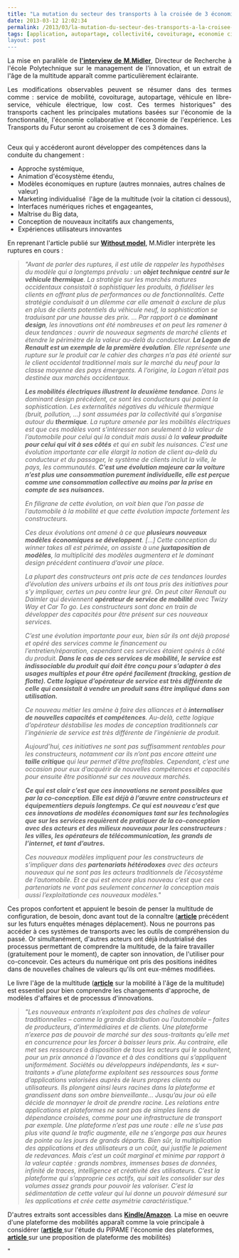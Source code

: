 ```yaml
---
title: "La mutation du secteur des transports à la croisée de 3 économies"
date: 2013-03-12 12:02:34
permalink: /2013/03/la-mutation-du-secteur-des-transports-a-la-croisee-de-3-economies.html
tags: [application, autopartage, collectivité, covoiturage, economie circulaire, Efficacité énergétique, Fablab, gouvernance, holoptisme, innovation, intelligence collective, internet, low cost, management de la mobilité, marketing individualisé, monnaie complémentaire, multimodes, open innovation, plate-forme, Plateforme d'idées, Service de mobilité]
layout: post
---
```


<p style="text-align: justify">La mise en parallèle de <strong><a href="http://www.withoutmodel.com/article.php?ID=2778#.UT2Gr7Sii1o.twitter" target="_blank">l'interview de M.Midler</a></strong>, Directeur de Recherche à l'école Polytechnique sur le management de l'innovation, et un extrait de l'âge de la multitude apparaît comme particulièrement éclairante. </p> <p style="text-align: justify">Les modifications observables peuvent se résumer dans des termes comme : service de mobilité, covoiturage, autopartage, véhicule en libre-service, véhicule électrique, low cost. Ces termes historiques" des transports cachent les principales mutations basées sur l'économie de la fonctionnalité, l'économie collaborative et l'économie de l'expérience. Les Transports du Futur seront au croisement de ces 3 domaines. </p> <p style=""text-align: justify""> <a class=""asset-img-link"" href="https://gabrielplassat.github.io/transportsdufutur/wp-content/uploads/sites/6/old/6a0120a66d2ad4970b017c3794d114970b-pi.jpg""><img alt=""3économies"" class=""asset  asset-image at-xid-6a0120a66d2ad4970b017c3794d114970b"" src=""/wp-content/uploads/sites/6/old/6a0120a66d2ad4970b017c3794d114970b-500wi.jpg"" style=""margin-right: automargin-left: auto"" title=""3économies"" /></a><br /> </p>  <!--more-->   <p style=""text-align: justify"">Ceux qui y accéderont auront développer des compétences dans la conduite du changement :</p> <ul> <li> <div style=""text-align: justify"">Approche systémique,</div> </li> <li> <div style=""text-align: justify"">Animation d'écosystème étendu,</div> </li> <li> <div style=""text-align: justify"">Modèles économiques en rupture (autres monnaies, autres chaînes de valeur)</div> </li> <li> <div style=""text-align: justify"">Marketing individualisé  l'âge de la multitude (voir la citation ci dessous),</div> </li> <li> <div style=""text-align: justify"">Interfaces numériques riches et engageantes,</div> </li> <li> <div style=""text-align: justify"">Maîtrise du Big data,</div> </li> <li>Conception de nouveaux incitatifs aux changements,</li> <li>Expériences utilisateurs innovantes</li> </ul> <p style=""text-align: justify"">En reprenant l'article publié sur <strong><a href=""http://www.withoutmodel.com/article.php?ID=2778#.UT2Gr7Sii1o.twitter"" target=""_blank"">Without model</a></strong>, M.Midler interprète les ruptures en cours : </p> <blockquote> <p style=""text-align: justify""><em>"Avant de parler des ruptures, il est utile de rappeler les hypothèses du modèle qui a longtemps prévalu : un <strong>objet technique centré sur le véhicule thermique</strong>. La stratégie sur les marchés matures occidentaux consistait à sophistiquer les produits, à fidéliser les clients en offrant plus de performances ou de fonctionnalités. Cette stratégie conduisait à un dilemme car elle amenait à exclure de plus en plus de clients potentiels du véhicule neuf, la sophistication se traduisant par une hausse des prix. ... Par rapport à ce <strong>dominant design</strong>, les innovations ont été nombreuses et on peut les ramener à deux tendances : ouvrir de nouveaux segments de marché clients et étendre le périmètre de la valeur au-delà du conducteur. <strong>La Logan de Renault est un exemple de la première évolution</strong>. Elle représente une rupture sur le produit car le cahier des charges n’a pas été orienté sur le client occidental traditionnel mais sur le marché du neuf pour la classe moyenne des pays émergents. A l’origine, la Logan n’était pas destinée aux marchés occidentaux.</em></p> <p style=""text-align: justify""><em><strong>Les mobilités électriques illustrent la deuxième tendance</strong>. Dans le dominant design précédent, ce sont les conducteurs qui paient la sophistication. Les externalités négatives du véhicule thermique (bruit, pollution, …) sont assumées par la collectivité qui s’organise autour du <strong>thermique</strong>. La rupture amenée par les mobilités électriques est que ces modèles vont s’intéresser non seulement à la valeur de l’automobile pour celui qui la conduit mais aussi à la <strong>valeur produite pour celui qui vit à ses côtés</strong> et qui en subit les nuisances. C’est une évolution importante car elle élargit la notion de client au-delà du conducteur et du passager, le système de clients inclut la ville, le pays, les communautés. <strong>C’est une évolution majeure car la voiture n’est plus une consommation purement individuelle, elle est perçue comme une consommation collective au moins par la prise en compte de ses nuisances.</strong></em></p> <p style=""text-align: justify""><em>En filigrane de cette évolution, on voit bien que l’on passe de l’automobile à la mobilité et que cette évolution impacte fortement les constructeurs.</em></p> <p style=""text-align: justify""><em>Ces deux évolutions ont amené à ce que <strong>plusieurs nouveaux modèles économiques se développent</strong>. [...] Cette conception du winner takes all est périmée, on assiste à une <strong>juxtaposition de modèles</strong>, la multiplicité des modèles augmentera et le dominant design précédent continuera d’avoir une place.</em></p> <p style=""text-align: justify""><em>La plupart des constructeurs ont pris acte de ces tendances lourdes d’évolution des univers urbains et ils ont tous pris des initiatives pour s’y impliquer, certes un peu contre leur gré. On peut citer Renault ou Daimler qui deviennent <strong>opérateur de service de mobilité</strong> avec Twizy Way et Car To go. Les constructeurs sont donc en train de développer des capacités pour être présent sur ces nouveaux services.</em></p> <p style=""text-align: justify""><em>C’est une évolution importante pour eux, bien sûr ils ont déjà proposé et opéré des services comme le financement ou l’entretien/réparation, cependant ces services étaient opérés à côté du produit. <strong>Dans le cas de ces services de mobilité, le service est indissociable du produit qui doit être conçu pour s’adapter à des usages multiples et pour être opéré facilement (tracking, gestion de flotte). Cette logique d’opérateur de service est très différente de celle qui consistait à vendre un produit sans être impliqué dans son utilisation.</strong></em></p> <p style=""text-align: justify""><em>Ce nouveau métier les amène à faire des alliances et à <strong>internaliser de nouvelles capacités et compétences</strong>. Au-delà, cette logique d’opérateur déstabilise les modes de conception traditionnels car l’ingénierie de service est très différente de l’ingénierie de produit.</em></p> <p style=""text-align: justify""><em>Aujourd’hui, ces initiatives ne sont pas suffisamment rentables pour les constructeurs, notamment car ils n’ont pas encore atteint une <strong>taille critique</strong> qui leur permet d’être profitables. Cependant, c’est une occasion pour eux d’acquérir de nouvelles compétences et capacités pour ensuite être positionné sur ces nouveaux marchés.</em></p> <p style=""text-align: justify""><em><strong>Ce qui est clair c’est que ces innovations ne seront possibles que par la co-conception. Elle est déjà à l’œuvre entre constructeurs et équipementiers depuis longtemps. Ce qui est nouveau c’est que ces innovations de modèles économiques tant sur les technologies que sur les services requièrent de pratiquer de la co-conception avec des acteurs et des milieux nouveaux pour les constructeurs : les villes, les opérateurs de télécommunication, les grands de l’internet, et tant d’autres.</strong></em></p> <p style=""text-align: justify""><em>Ces nouveaux modèles impliquent pour les constructeurs de s’impliquer dans des <strong>partenariats hétérodoxes</strong> avec des acteurs nouveaux qui ne sont pas les acteurs traditionnels de l’écosystème de l’automobile. Et ce qui est encore plus nouveau c’est que ces partenariats ne vont pas seulement concerner la conception mais aussi l’exploitationde ces nouveaux modèles."</em></p> </blockquote> <p style=""text-align: justify"">Ces propos confortent et appuient le besoin de penser la multitude de configuration, de besoin, donc avant tout de la connaître (<strong><a href="https://gabrielplassat.github.io/transportsdufutur/2012/12/nous-pouvons-mieux-decider-si-nous-ameliorons-nos-connaissances-emd-suite.html"" target=""_blank"">article</a></strong> précédent sur les futurs enquêtes ménages déplacement). Nous ne pourrons pas accéder à ces systèmes de transports avec les outils de compréhension du passé. Or simultanément, d'autres acteurs ont déjà industrialisé des processus permettant de comprendre la multitude, de la faire travailler (gratuitement pour le moment), de capter son innovation, de l'utiliser pour co-concevoir. Ces acteurs du numérique ont pris des positions inédites dans de nouvelles chaînes de valeurs qu'ils ont eux-mêmes modifiées.</p> <p style=""text-align: justify"">Le livre l'âge de la multitude (<strong><a href="https://gabrielplassat.github.io/transportsdufutur/2013/02/les-transports-a-lage-de-la-multitude.html"" target=""_blank"">article</a></strong> sur la mobilité à l'âge de la multitude) est essentiel pour bien comprendre les changements d'approche, de modèles d'affaires et de processus d'innovations.</p> <blockquote> <p style=""text-align: justify""><em>"Les nouveaux entrants n’exploitent pas des chaînes de valeur traditionnelles – comme la grande distribution ou l’automobile – faites de producteurs, d’intermédiaires et de clients. Une plateforme n’exerce pas de pouvoir de marché sur des sous-traitants qu’elle met en concurrence pour les forcer à baisser leurs prix. Au contraire, elle met ses ressources à disposition de tous les acteurs qui le souhaitent, pour un prix annoncé à l’avance et à des conditions qui s’appliquent uniformément. Sociétés ou développeurs indépendants, les « sur-traitants » d’une plateforme exploitent ses ressources sous forme d’applications valorisées auprès de leurs propres clients ou utilisateurs. Ils plongent ainsi leurs racines dans la plateforme et grandissent dans son ombre bienveillante… Jusqu’au jour où elle décide de monnayer le droit de prendre racine. Les relations entre applications et plateformes ne sont pas de simples liens de dépendance croisées, comme pour une infrastructure de transport par exemple. Une plateforme n’est pas une route : elle ne s’use pas plus vite quand le trafic augmente, elle ne s’engorge pas aux heures de pointe ou les jours de grands départs. Bien sûr, la multiplication des applications et des utilisateurs a un coût, qui justifie le paiement de redevances. Mais c’est un coût marginal et minime par rapport à la valeur captée : grands nombres, immenses bases de données, infinité de traces, intelligence et créativité des utilisateurs. C’est la plateforme qui s’approprie ces actifs, qui sait les consolider sur des volumes assez grands pour pouvoir les valoriser. C’est la sédimentation de cette valeur qui lui donne un pouvoir démesuré sur les applications et crée cette asymétrie caractéristique."</em></p> </blockquote> <p style=""text-align: justify"">D'autres extraits sont accessibles dans <strong><a href=""https://kindle.amazon.com/work/lage-multitude-entreprendre-revolution-ebook/B0083SAK1A/B007YIFW40"" target=""_blank"">Kindle/Amazon</a></strong>. La mise en oeuvre d'une plateforme des mobilités apparaît comme la voie principale à considérer (<a href="https://gabrielplassat.github.io/transportsdufutur/2013/03/vers-leconomie-des-plate-formes-nouvelle-etude-du-pipame-sur-la-location-de-biens-et-services.html"" target=""_blank""><strong>article</strong> </a>sur l'étude du PIPAME l'économie des plateformes, <a href="https://gabrielplassat.github.io/transportsdufutur/2013/02/vw-xl1-prefigure-sans-doute-lautomobile-du-futur-ce-vehicule-objet-etait-previsible-depuis-des-dizaines-dannees.html"" target=""_blank""><strong>article</strong> </a>sur une proposition de plateforme des mobilités)</p>"
